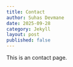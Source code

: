 ```yaml
---
title: Contact
author: Suhas Devmane
date: 2025-09-28
category: Jekyll
layout: post
published: false
---
```


This is an contact page.
